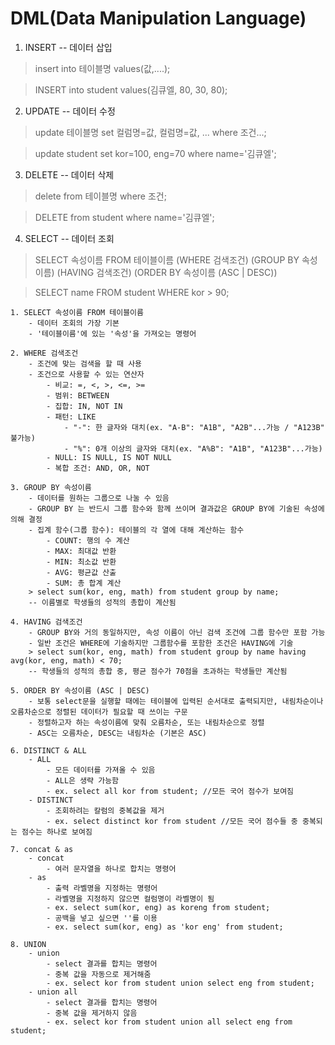 # DML(Data Manipulation Language)

1. INSERT
-- 데이터 삽입

> insert into 테이블명 values(값,....);

> INSERT into student values(김큐엘, 80, 30, 80);

2. UPDATE
-- 데이터 수정

> update 테이블명 set 컬럼명=값, 컬럼명=값, ... where 조건...;

> update student set kor=100, eng=70 where name='김큐엘';

3. DELETE
-- 데이터 삭제

> delete from 테이블명 where 조건;

> DELETE from student where name='김큐엘';

4. SELECT
-- 데이터 조회

> SELECT 속성이름 
FROM 테이블이름 
(WHERE 검색조건)
(GROUP BY 속성이름)
(HAVING 검색조건)
(ORDER BY 속성이름 (ASC | DESC))

> SELECT name FROM student WHERE kor > 90;

    1. SELECT 속성이름 FROM 테이블이름
        - 데이터 조회의 가장 기본
        - '테이블이름'에 있는 '속성'을 가져오는 명령어

    2. WHERE 검색조건
        - 조건에 맞는 검색을 할 때 사용
        - 조건으로 사용할 수 있는 연산자
            - 비교: =, <, >, <=, >=
            - 범위: BETWEEN
            - 집합: IN, NOT IN
            - 패턴: LIKE
                - "-": 한 글자와 대치(ex. "A-B": "A1B", "A2B"...가능 / "A123B" 불가능)
                - "%": 0개 이상의 글자와 대치(ex. "A%B": "A1B", "A123B"...가능)
            - NULL: IS NULL, IS NOT NULL
            - 복합 조건: AND, OR, NOT

    3. GROUP BY 속성이름
        - 데이터를 원하는 그룹으로 나눌 수 있음
        - GROUP BY 는 반드시 그룹 함수와 함께 쓰이며 결과값은 GROUP BY에 기술된 속성에 의해 결정
        - 집계 함수(그룹 함수): 테이블의 각 열에 대해 계산하는 함수
            - COUNT: 행의 수 계산
            - MAX: 최대값 반환
            - MIN: 최소값 반환
            - AVG: 평균값 산출
            - SUM: 총 합계 계산
        > select sum(kor, eng, math) from student group by name;
        -- 이름별로 학생들의 성적의 총합이 계산됨

    4. HAVING 검색조건
        - GROUP BY와 거의 동일하지만, 속성 이름이 아닌 검색 조건에 그룹 함수만 포함 가능
        - 일반 조건은 WHERE에 기술하지만 그룹함수를 포함한 조건은 HAVING에 기술
        > select sum(kor, eng, math) from student group by name having avg(kor, eng, math) < 70;
        -- 학생들의 성적의 총합 중, 평균 점수가 70점을 초과하는 학생들만 계산됨

    5. ORDER BY 속성이름 (ASC | DESC)
        - 보통 select문을 실행할 때에는 테이블에 입력된 순서대로 출력되지만, 내림차순이나 오름차순으로 정렬된 데이터가 필요할 때 쓰이는 구문
        - 정렬하고자 하는 속성이름에 맞춰 오름차순, 또는 내림차순으로 정렬
        - ASC는 오름차순, DESC는 내림차순 (기본은 ASC)

    6. DISTINCT & ALL
        - ALL 
            - 모든 데이터를 가져올 수 있음 
            - ALL은 생략 가능함
            - ex. select all kor from student; //모든 국어 점수가 보여짐
        - DISTINCT 
            - 조회하려는 칼럼의 중복값을 제거
            - ex. select distinct kor from student //모든 국어 점수들 중 중복되는 점수는 하나로 보여짐

    7. concat & as
        - concat 
            - 여러 문자열을 하나로 합치는 명령어
        - as
            - 출력 라벨명을 지정하는 명령어
            - 라벨명을 지정하지 않으면 컬럼명이 라벨명이 됨
            - ex. select sum(kor, eng) as koreng from student;
            - 공백을 넣고 싶으면 ''를 이용
            - ex. select sum(kor, eng) as 'kor eng' from student;
    
    8. UNION
        - union
            - select 결과를 합치는 명령어
            - 중복 값을 자동으로 제거해줌
            - ex. select kor from student union select eng from student;
        - union all
            - select 결과를 합치는 명령어
            - 중복 값을 제거하지 않음
            - ex. select kor from student union all select eng from student;
